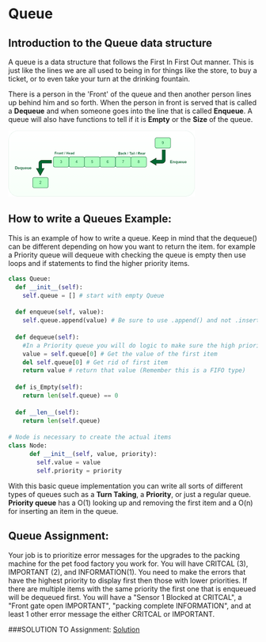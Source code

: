 # Queue

## Introduction to the Queue data structure
A queue is a data structure that follows the First In First Out manner. This is just like the lines we are all used to being in for things like the store, to buy a ticket, or to even take your turn at the drinking fountain.

There is a person in the 'Front' of the queue and then another person lines up behind him and so forth. When the person in front is served that is called a **Dequeue** and when someone goes into the line that is called **Enqueue**. A queue will also have functions to tell if it is **Empty** or the **Size** of the queue.

![A picture of a Queue](Queue.png)


## How to write a Queues Example:
This is an example of how to write a queue. Keep in mind that the dequeue() can be different depending on how you want to return the item. for example a Priority queue will dequeue with checking the queue is empty then use loops and if statements to find the higher priority items.

```python
class Queue:
  def __init__(self):
    self.queue = [] # start with empty Queue

  def enqueue(self, value):
    self.queue.append(value) # Be sure to use .append() and not .insert or you will start making a Stack (a different data structure)

  def dequeue(self):
    #In a Priority queue you will do logic to make sure the high priorities are returned first.
    value = self.queue[0] # Get the value of the first item
    del self.queue[0] # Get rid of first item
    return value # return that value (Remember this is a FIFO type)

  def is_Empty(self):
    return len(self.queue) == 0

  def __len__(self):
    return len(self.queue)

# Node is necessary to create the actual items
class Node:
      def __init__(self, value, priority):
        self.value = value
        self.priority = priority
```

With this basic queue implementation you can write all sorts of different types of queues such as a **Turn Taking**, a **Priority**, or just a regular queue. **Priority queue** has a O(1) looking up and removing the first item and a O(n) for inserting an item in the queue.

## Queue Assignment:
Your job is to prioritize error messages for the upgrades to the packing machine for the pet food factory you work for. You will have CRITCAL (3), IMPORTANT (2), and INFORMATION(1). You need to make the errors that have the highest priority to display first then those with lower priorities. If there are multiple items with the same priority the first one that is enqueued will be dequeued first. You will have a "Sensor 1 Blocked at CRITCAL", a "Front gate open IMPORTANT", "packing complete INFORMATION", and at least 1 other error message the either CRITCAL or IMPORTANT.

###SOLUTION TO Assignment:
[Solution](SolutionQueue.md)
